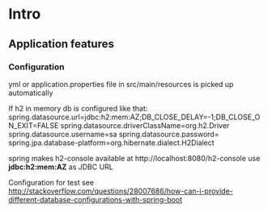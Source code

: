 # Intro
## Application features
### Configuration
yml or application.properties file in src/main/resources is picked up automatically

If h2 in memory db is configured like that:
spring.datasource.url=jdbc:h2:mem:AZ;DB_CLOSE_DELAY=-1;DB_CLOSE_ON_EXIT=FALSE
spring.datasource.driverClassName=org.h2.Driver
spring.datasource.username=sa
spring.datasource.password=
spring.jpa.database-platform=org.hibernate.dialect.H2Dialect

spring makes h2-console available at http://localhost:8080/h2-console
use **jdbc:h2:mem:AZ** as JDBC URL


Configuration for test see
http://stackoverflow.com/questions/28007686/how-can-i-provide-different-database-configurations-with-spring-boot